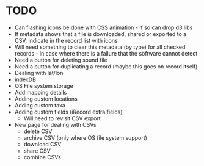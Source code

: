 # TODO
- Can flashing icons be done with CSS animation - if so can drop d3 libs
- If metadata shows that a file is downloaded, shared or exported to a CSV, indicate in the record list with icons
- Will need something to clear this metadata (by type) for all checked records - in case where there is a failure that the software cannot detect
- Need a button for deleting sound file
- Need a button for duplicating a record (maybe this goes on record itself)
- Dealing with lat/lon
- indexDB
- OS File system storage
- Add mapping details
- Adding custom locations
- Adding custom taxa
- Adding custom fields (iRecord extra fields)
  - Will need to revisit CSV export
- New page for dealing with CSVs
  - delete CSV
  - archive CSV (only where OS file system support)
  - download CSV
  - share CSV
  - combine CSVs

